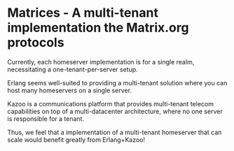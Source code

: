 # Matrices - A multi-tenant implementation the Matrix.org protocols

Currently, each homeserver implementation is for a single realm, necessitating a one-tenant-per-server setup.

Erlang seems well-suited to providing a multi-tenant solution where you can host many homeservers on a single server.

Kazoo is a communications platform that provides multi-tenant telecom capabilities on top of a multi-datacenter architecture, where no one server is responsible for a tenant.

Thus, we feel that a implementation of a multi-tenant homeserver that can scale would benefit greatly from Erlang+Kazoo!
